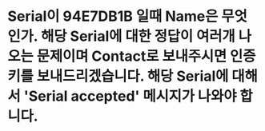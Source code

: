# Serial이 94E7DB1B 일때 Name은 무엇인가. 해당 Serial에 대한 정답이 여러개 나오는 문제이며 Contact로 보내주시면 인증키를 보내드리겠습니다. 해당 Serial에 대해서 'Serial accepted' 메시지가 나와야 합니다.
